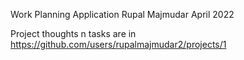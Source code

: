 Work Planning Application
Rupal Majmudar April 2022

Project thoughts n tasks are in https://github.com/users/rupalmajmudar2/projects/1
